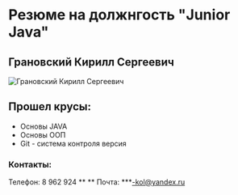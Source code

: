 # Резюме на должнгость "Junior Java" 

## Грановский Кирилл Сергеевич
![Грановский Кирилл Сергеевич](https://photos.app.goo.gl/ypwoLqSSsBwLsMfh6)


## Прошел крусы:
- Основы JAVA
- Основы ООП
- Git - система контроля версия

### Контакты:
Телефон: 8 962 924 ** **
Почта: ***-kol@yandex.ru
